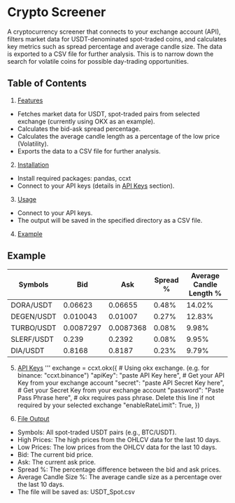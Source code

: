 # Crypto Screener

A cryptocurrency screener that connects to your exchange account (API), filters market data for USDT-denominated spot-traded coins, and calculates key metrics such as spread percentage and average candle size. The data is exported to a CSV file for further analysis. This is to narrow down the search for volatile coins for possible day-trading opportunities.

## Table of Contents
1. [Features](#features)
- Fetches market data for USDT, spot-traded pairs from selected exchange (currently using OKX as an example).
- Calculates the bid-ask spread percentage.
- Calculates the average candle length as a percentage of the low price (Volatility).
- Exports the data to a CSV file for further analysis.

2. [Installation](#installation)
- Install required packages:
  pandas, ccxt
- Connect to your API keys (details in [API Keys](#api-keys) section).

3. [Usage](#usage)
-  Connect to your API keys.
-  The output will be saved in the specified directory as a CSV file.

4. [Example](#example)
## Example
| Symbols     | Bid        | Ask        | Spread % | Average Candle Length % |
|-------------|------------|------------|----------|-------------------------|
| DORA/USDT   | 0.06623    | 0.06655    | 0.48%    | 14.02%                  |
| DEGEN/USDT  | 0.010043   | 0.01007    | 0.27%    | 12.83%                  |
| TURBO/USDT  | 0.0087297  | 0.0087368  | 0.08%    | 9.98%                   |
| SLERF/USDT  | 0.239      | 0.2392     | 0.08%    | 9.95%                   |
| DIA/USDT    | 0.8168     | 0.8187     | 0.23%    | 9.79%                   |

5. [API Keys](#api-keys)
'''
exchange = ccxt.okx({   # Using okx exchange. (e.g. for binance: "ccxt.binance")
    "apiKey": "paste API Key here",   # Get your API Key from your exchange account
    "secret": "paste API Secret Key here",   # Get your Secret Key from your exchange account
    "password": "Paste Pass Phrase here",   # okx requires pass phrase. Delete this line if not required by your selected exchange
    "enableRateLimit": True,
})

6. [File Output](#file-output)
-  Symbols: All spot-traded USDT pairs  (e.g., BTC/USDT).
-  High Prices: The high prices from the OHLCV data for the last 10 days.
-  Low Prices: The low prices from the OHLCV data for the last 10 days.
-  Bid: The current bid price.
-  Ask: The current ask price.
-  Spread %: The percentage difference between the bid and ask prices.
-  Average Candle Size %: The average candle size as a percentage over the last 10 days.
-  The file will be saved as: USDT_Spot.csv

